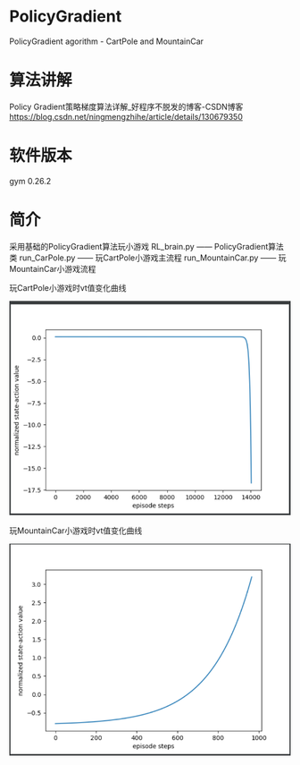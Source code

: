# PolicyGradient
 PolicyGradient agorithm - CartPole and MountainCar


# 算法讲解
Policy Gradient策略梯度算法详解_好程序不脱发的博客-CSDN博客  
https://blog.csdn.net/ningmengzhihe/article/details/130679350


# 软件版本
gym 0.26.2


# 简介
采用基础的PolicyGradient算法玩小游戏
RL_brain.py —— PolicyGradient算法类
run_CarPole.py —— 玩CartPole小游戏主流程
run_MountainCar.py —— 玩MountainCar小游戏流程

玩CartPole小游戏时vt值变化曲线

![](result_CartPole.png)

玩MountainCar小游戏时vt值变化曲线

![](result_MountainCar.png)
